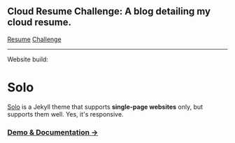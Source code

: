 ## Cloud Resume Challenge: A blog detailing my cloud resume. 

[Resume](https://www.jc-resume.xyz/)
[Challenge](https://cloudresumechallenge.dev/docs/the-challenge/aws/)

---

Website build: 

# Solo

[Solo](http://chibicode.github.io/solo) is a Jekyll theme that supports **single-page websites** only, but supports them well. Yes, it's responsive.

### [Demo & Documentation &rarr;](http://chibicode.github.io/solo)

